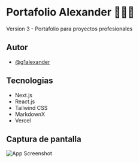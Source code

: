 # Portafolio Alexander 👨🏻‍💻

Version 3 - Portafolio para proyectos profesionales

## Autor

- [@g1alexander](https://github.com/g1alexander/)

## Tecnologias

- Next.js
- React.js
- Tailwind CSS
- MarkdownX
- Vercel

## Captura de pantalla

![App Screenshot](https://res.cloudinary.com/dlgvxohur/image/upload/v1642726337/proyectos/cvecsb25dpzdoudqbaez.jpg)
